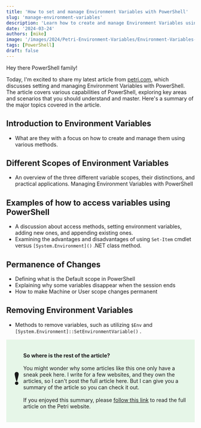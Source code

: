 ```yaml
---
title: 'How to set and manage Environment Variables with PowerShell'
slug: 'manage-environment-variables'
description: 'Learn how to create and manage Environment Variables using PowerShell'
date: '2024-03-24'
authors: [mike]
image: '/images/2024/Petri-Environment-Variables/Environment-Variables-Header.webp'
tags: [PowerShell]
draft: false
---
```


Hey there PowerShell family!

Today, I'm excited to share my latest article from [petri.com](https://petri.com), which discusses setting and managing Environment Variables with PowerShell. The article covers various capabilities of PowerShell, exploring key areas and scenarios that you should understand and master. Here's a summary of the major topics covered in the article.

## Introduction to Environment Variables

- What are they with a focus on how to create and manage them using various methods.

## Different Scopes of Environment Variables

- An overview of the three different variable scopes, their distinctions, and practical applications. Managing Environment Variables with PowerShell

## Examples of how to access variables using PowerShell

- A discussion about access methods, setting environment variables, adding new ones, and appending existing ones.
- Examining the advantages and disadvantages of using `Set-Item` cmdlet versus `[System.Environment]()` .NET class method.

## Permanence of Changes

- Defining what is the Default scope in PowerShell
- Explaining why some variables disappear when the session ends
- How to make Machine or User scope changes permanent

## Removing Environment Variables

- Methods to remove variables, such as utilizing `$Env` and `[System.Environment]::SetEnvironmentVariable()` .

<html lang="en">
<head>
<meta charset="UTF-8">
<meta name="viewport" content="width=device-width, initial-scale=1.0">
<title>Env Vars article explainer</title>
<style>
.callout {
  padding: 20px;
  background-color: #E6F6E8;
  display: flex;
  align-items: center;
}
.emoji {
            font-size: 48px;
            margin-right: 10px;
        }
</style>
</head>
<body>

<div class="callout">
    <div class="emoji">&#10071;</div>
  <p><b>So where is the rest of the article?</b>
  <br>
  <br>
   You might wonder why some articles like this one only have a sneak peek here. I write for a few websites, and they own the articles, so I can't post the full article here. But I can give you a summary of the article so you can check it out.
  <br>
  <br>
  If you enjoyed this summary, please <a href="https://petri.com/powershell-set-environment-variable/">follow this link</a> to read the full article on the Petri website.</p>
</div>
